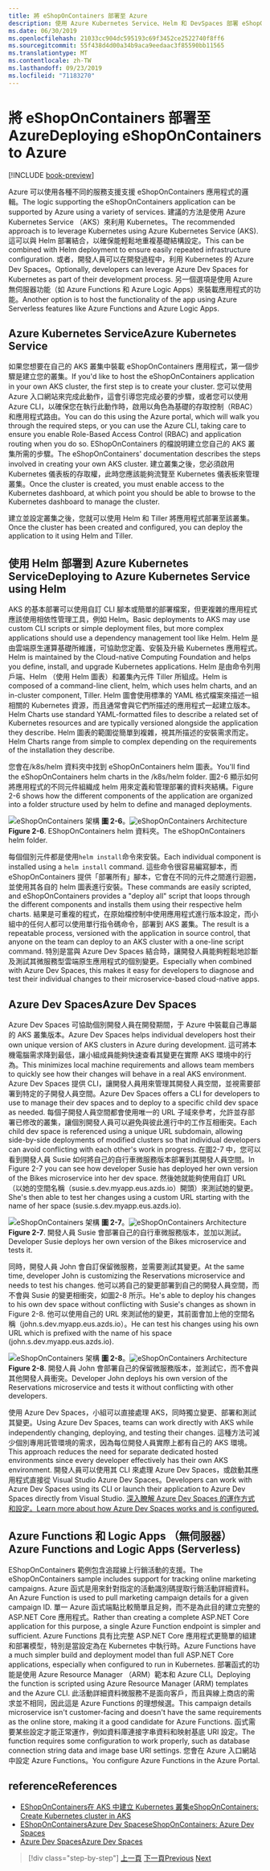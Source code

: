 ```yaml
---
title: 將 eShopOnContainers 部署至 Azure
description: 使用 Azure Kubernetes Service、Helm 和 DevSpaces 部署 eShopOnContainers 應用程式。
ms.date: 06/30/2019
ms.openlocfilehash: 21033cc904dc595193c69f3452ce2522740f8ff6
ms.sourcegitcommit: 55f438d4d00a34b9aca9eedaac3f85590bb11565
ms.translationtype: MT
ms.contentlocale: zh-TW
ms.lasthandoff: 09/23/2019
ms.locfileid: "71183270"
---
```

# <a name="deploying-eshoponcontainers-to-azure"></a><span data-ttu-id="3bea5-103">將 eShopOnContainers 部署至 Azure</span><span class="sxs-lookup"><span data-stu-id="3bea5-103">Deploying eShopOnContainers to Azure</span></span>

[!INCLUDE [book-preview](../../../includes/book-preview.md)]

<span data-ttu-id="3bea5-104">Azure 可以使用各種不同的服務支援支援 eShopOnContainers 應用程式的邏輯。</span><span class="sxs-lookup"><span data-stu-id="3bea5-104">The logic supporting the eShopOnContainers application can be supported by Azure using a variety of services.</span></span> <span data-ttu-id="3bea5-105">建議的方法是使用 Azure Kubernetes Service （AKS）來利用 Kubernetes。</span><span class="sxs-lookup"><span data-stu-id="3bea5-105">The recommended approach is to leverage Kubernetes using Azure Kubernetes Service (AKS).</span></span> <span data-ttu-id="3bea5-106">這可以與 Helm 部署結合，以確保能輕鬆地重複基礎結構設定。</span><span class="sxs-lookup"><span data-stu-id="3bea5-106">This can be combined with Helm deployment to ensure easily repeated infrastructure configuration.</span></span> <span data-ttu-id="3bea5-107">或者，開發人員可以在開發過程中，利用 Kubernetes 的 Azure Dev Spaces。</span><span class="sxs-lookup"><span data-stu-id="3bea5-107">Optionally, developers can leverage Azure Dev Spaces for Kubernetes as part of their development process.</span></span> <span data-ttu-id="3bea5-108">另一個選項是使用 Azure 無伺服器功能（如 Azure Functions 和 Azure Logic Apps）來裝載應用程式的功能。</span><span class="sxs-lookup"><span data-stu-id="3bea5-108">Another option is to host the functionality of the app using Azure Serverless features like Azure Functions and Azure Logic Apps.</span></span>

## <a name="azure-kubernetes-service"></a><span data-ttu-id="3bea5-109">Azure Kubernetes Service</span><span class="sxs-lookup"><span data-stu-id="3bea5-109">Azure Kubernetes Service</span></span>

<span data-ttu-id="3bea5-110">如果您想要在自己的 AKS 叢集中裝載 eShopOnContainers 應用程式，第一個步驟是建立您的叢集。</span><span class="sxs-lookup"><span data-stu-id="3bea5-110">If you'd like to host the eShopOnContainers application in your own AKS cluster, the first step is to create your cluster.</span></span> <span data-ttu-id="3bea5-111">您可以使用 Azure 入口網站來完成此動作，這會引導您完成必要的步驟，或者您可以使用 Azure CLI，以確保您在執行此動作時，啟用以角色為基礎的存取控制（RBAC）和應用程式路由。</span><span class="sxs-lookup"><span data-stu-id="3bea5-111">You can do this using the Azure portal, which will walk you through the required steps, or you can use the Azure CLI, taking care to ensure you enable Role-Based Access Control (RBAC) and application routing when you do so.</span></span> <span data-ttu-id="3bea5-112">EShopOnContainers 的檔說明建立您自己的 AKS 叢集所需的步驟。</span><span class="sxs-lookup"><span data-stu-id="3bea5-112">The eShopOnContainers' documentation describes the steps involved in creating your own AKS cluster.</span></span> <span data-ttu-id="3bea5-113">建立叢集之後，您必須啟用 Kubernetes 儀表板的存取權，此時您應該能夠流覽至 Kubernetes 儀表板來管理叢集。</span><span class="sxs-lookup"><span data-stu-id="3bea5-113">Once the cluster is created, you must enable access to the Kubernetes dashboard, at which point you should be able to browse to the Kubernetes dashboard to manage the cluster.</span></span>

<span data-ttu-id="3bea5-114">建立並設定叢集之後，您就可以使用 Helm 和 Tiller 將應用程式部署至該叢集。</span><span class="sxs-lookup"><span data-stu-id="3bea5-114">Once the cluster has been created and configured, you can deploy the application to it using Helm and Tiller.</span></span>

## <a name="deploying-to-azure-kubernetes-service-using-helm"></a><span data-ttu-id="3bea5-115">使用 Helm 部署到 Azure Kubernetes Service</span><span class="sxs-lookup"><span data-stu-id="3bea5-115">Deploying to Azure Kubernetes Service using Helm</span></span>

<span data-ttu-id="3bea5-116">AKS 的基本部署可以使用自訂 CLI 腳本或簡單的部署檔案，但更複雜的應用程式應該使用相依性管理工具，例如 Helm。</span><span class="sxs-lookup"><span data-stu-id="3bea5-116">Basic deployments to AKS may use custom CLI scripts or simple deployment files, but more complex applications should use a dependency management tool like Helm.</span></span> <span data-ttu-id="3bea5-117">Helm 是由雲端原生運算基礎所維護，可協助您定義、安裝及升級 Kubernetes 應用程式。</span><span class="sxs-lookup"><span data-stu-id="3bea5-117">Helm is maintained by the Cloud-native Computing Foundation and helps you define, install, and upgrade Kubernetes applications.</span></span> <span data-ttu-id="3bea5-118">Helm 是由命令列用戶端、Helm （使用 Helm 圖表）和叢集內元件 Tiller 所組成。</span><span class="sxs-lookup"><span data-stu-id="3bea5-118">Helm is composed of a command-line client, helm, which uses helm charts, and an in-cluster component, Tiller.</span></span> <span data-ttu-id="3bea5-119">Helm 圖會使用標準的 YAML 格式檔案來描述一組相關的 Kubernetes 資源，而且通常會與它們所描述的應用程式一起建立版本。</span><span class="sxs-lookup"><span data-stu-id="3bea5-119">Helm Charts use standard YAML-formatted files to describe a related set of Kubernetes resources and are typically versioned alongside the application they describe.</span></span> <span data-ttu-id="3bea5-120">Helm 圖表的範圍從簡單到複雜，視其所描述的安裝需求而定。</span><span class="sxs-lookup"><span data-stu-id="3bea5-120">Helm Charts range from simple to complex depending on the requirements of the installation they describe.</span></span>

<span data-ttu-id="3bea5-121">您會在/k8s/helm 資料夾中找到 eShopOnContainers helm 圖表。</span><span class="sxs-lookup"><span data-stu-id="3bea5-121">You'll find the eShopOnContainers helm charts in the /k8s/helm folder.</span></span> <span data-ttu-id="3bea5-122">圖2-6 顯示如何將應用程式的不同元件組織成 helm 用來定義和管理部署的資料夾結構。</span><span class="sxs-lookup"><span data-stu-id="3bea5-122">Figure 2-6 shows how the different components of the application are organized into a folder structure used by helm to define and managed deployments.</span></span>

<span data-ttu-id="3bea5-123">![eShopOnContainers 架構](./media/eshoponcontainers-helm-folder.png)
**圖 2-6**。</span><span class="sxs-lookup"><span data-stu-id="3bea5-123">![eShopOnContainers Architecture](./media/eshoponcontainers-helm-folder.png)
**Figure 2-6**.</span></span> <span data-ttu-id="3bea5-124">EShopOnContainers helm 資料夾。</span><span class="sxs-lookup"><span data-stu-id="3bea5-124">The eShopOnContainers helm folder.</span></span>

<span data-ttu-id="3bea5-125">每個個別元件都是使用`helm install`命令來安裝。</span><span class="sxs-lookup"><span data-stu-id="3bea5-125">Each individual component is installed using a `helm install` command.</span></span> <span data-ttu-id="3bea5-126">這些命令很容易編寫腳本，而 eShopOnContainers 提供「部署所有」腳本，它會在不同的元件之間進行迴圈，並使用其各自的 helm 圖表進行安裝。</span><span class="sxs-lookup"><span data-stu-id="3bea5-126">These commands are easily scripted, and eShopOnContainers provides a "deploy all" script that loops through the different components and installs them using their respective helm charts.</span></span> <span data-ttu-id="3bea5-127">結果是可重複的程式，在原始檔控制中使用應用程式進行版本設定，而小組中的任何人都可以使用單行指令碼命令，部署到 AKS 叢集。</span><span class="sxs-lookup"><span data-stu-id="3bea5-127">The result is a repeatable process, versioned with the application in source control, that anyone on the team can deploy to an AKS cluster with a one-line script command.</span></span> <span data-ttu-id="3bea5-128">特別是當與 Azure Dev Spaces 結合時，讓開發人員能夠輕鬆地診斷及測試其微服務型雲端原生應用程式的個別變更。</span><span class="sxs-lookup"><span data-stu-id="3bea5-128">Especially when combined with Azure Dev Spaces, this makes it easy for developers to diagnose and test their individual changes to their microservice-based cloud-native apps.</span></span>

## <a name="azure-dev-spaces"></a><span data-ttu-id="3bea5-129">Azure Dev Spaces</span><span class="sxs-lookup"><span data-stu-id="3bea5-129">Azure Dev Spaces</span></span>

<span data-ttu-id="3bea5-130">Azure Dev Spaces 可協助個別開發人員在開發期間，于 Azure 中裝載自己專屬的 AKS 叢集版本。</span><span class="sxs-lookup"><span data-stu-id="3bea5-130">Azure Dev Spaces helps individual developers host their own unique version of AKS clusters in Azure during development.</span></span> <span data-ttu-id="3bea5-131">這可將本機電腦需求降到最低，讓小組成員能夠快速查看其變更在實際 AKS 環境中的行為。</span><span class="sxs-lookup"><span data-stu-id="3bea5-131">This minimizes local machine requirements and allows team members to quickly see how their changes will behave in a real AKS environment.</span></span> <span data-ttu-id="3bea5-132">Azure Dev Spaces 提供 CLI，讓開發人員用來管理其開發人員空間，並視需要部署到特定的子開發人員空間。</span><span class="sxs-lookup"><span data-stu-id="3bea5-132">Azure Dev Spaces offers a CLI for developers to use to manage their dev spaces and to deploy to a specific child dev space as needed.</span></span> <span data-ttu-id="3bea5-133">每個子開發人員空間都會使用唯一的 URL 子域來參考，允許並存部署已修改的叢集，讓個別開發人員可以避免與彼此進行中的工作互相衝突。</span><span class="sxs-lookup"><span data-stu-id="3bea5-133">Each child dev space is referenced using a unique URL subdomain, allowing side-by-side deployments of modified clusters so that individual developers can avoid conflicting with each other's work in progress.</span></span> <span data-ttu-id="3bea5-134">在圖2-7 中，您可以看到開發人員 Susie 如何將自己的自行車微服務版本部署到其開發人員空間。</span><span class="sxs-lookup"><span data-stu-id="3bea5-134">In Figure 2-7 you can see how developer Susie has deployed her own version of the Bikes microservice into her dev space.</span></span> <span data-ttu-id="3bea5-135">然後她就能夠使用自訂 URL （以她的空間名稱（susie.s.dev.myapp.eus.azds.io）開頭）來測試她的變更。</span><span class="sxs-lookup"><span data-stu-id="3bea5-135">She's then able to test her changes using a custom URL starting with the name of her space (susie.s.dev.myapp.eus.azds.io).</span></span>

<span data-ttu-id="3bea5-136">![eShopOnContainers 架構](./media/azure-devspaces-one.png)
**圖 2-7**。</span><span class="sxs-lookup"><span data-stu-id="3bea5-136">![eShopOnContainers Architecture](./media/azure-devspaces-one.png)
**Figure 2-7**.</span></span> <span data-ttu-id="3bea5-137">開發人員 Susie 會部署自己的自行車微服務版本，並加以測試。</span><span class="sxs-lookup"><span data-stu-id="3bea5-137">Developer Susie deploys her own version of the Bikes microservice and tests it.</span></span>

<span data-ttu-id="3bea5-138">同時，開發人員 John 會自訂保留微服務，並需要測試其變更。</span><span class="sxs-lookup"><span data-stu-id="3bea5-138">At the same time, developer John is customizing the Reservations microservice and needs to test his changes.</span></span> <span data-ttu-id="3bea5-139">他可以將自己的變更部署到自己的開發人員空間，而不會與 Susie 的變更相衝突，如圖2-8 所示。</span><span class="sxs-lookup"><span data-stu-id="3bea5-139">He's able to deploy his changes to his own dev space without conflicting with Susie's changes as shown in Figure 2-8.</span></span> <span data-ttu-id="3bea5-140">他可以使用自己的 URL 來測試他的變更，其前面會加上他的空間名稱（john.s.dev.myapp.eus.azds.io）。</span><span class="sxs-lookup"><span data-stu-id="3bea5-140">He can test his changes using his own URL which is prefixed with the name of his space (john.s.dev.myapp.eus.azds.io).</span></span>

<span data-ttu-id="3bea5-141">![eShopOnContainers 架構](./media/azure-devspaces-two.png)
**圖 2-8**。</span><span class="sxs-lookup"><span data-stu-id="3bea5-141">![eShopOnContainers Architecture](./media/azure-devspaces-two.png)
**Figure 2-8**.</span></span> <span data-ttu-id="3bea5-142">開發人員 John 會部署自己的保留微服務版本，並測試它，而不會與其他開發人員衝突。</span><span class="sxs-lookup"><span data-stu-id="3bea5-142">Developer John deploys his own version of the Reservations microservice and tests it without conflicting with other developers.</span></span>

<span data-ttu-id="3bea5-143">使用 Azure Dev Spaces，小組可以直接處理 AKS，同時獨立變更、部署和測試其變更。</span><span class="sxs-lookup"><span data-stu-id="3bea5-143">Using Azure Dev Spaces, teams can work directly with AKS while independently changing, deploying, and testing their changes.</span></span> <span data-ttu-id="3bea5-144">這種方法可減少個別專用託管環境的需求，因為每位開發人員實際上都有自己的 AKS 環境。</span><span class="sxs-lookup"><span data-stu-id="3bea5-144">This approach reduces the need for separate dedicated hosted environments since every developer effectively has their own AKS environment.</span></span> <span data-ttu-id="3bea5-145">開發人員可以使用其 CLI 來處理 Azure Dev Spaces，或啟動其應用程式直接從 Visual Studio Azure Dev Spaces。</span><span class="sxs-lookup"><span data-stu-id="3bea5-145">Developers can work with Azure Dev Spaces using its CLI or launch their application to Azure Dev Spaces directly from Visual Studio.</span></span> [<span data-ttu-id="3bea5-146">深入瞭解 Azure Dev Spaces 的運作方式和設定。</span><span class="sxs-lookup"><span data-stu-id="3bea5-146">Learn more about how Azure Dev Spaces works and is configured.</span></span>](https://docs.microsoft.com/azure/dev-spaces/how-dev-spaces-works)

## <a name="azure-functions-and-logic-apps-serverless"></a><span data-ttu-id="3bea5-147">Azure Functions 和 Logic Apps （無伺服器）</span><span class="sxs-lookup"><span data-stu-id="3bea5-147">Azure Functions and Logic Apps (Serverless)</span></span>

<span data-ttu-id="3bea5-148">EShopOnContainers 範例包含追蹤線上行銷活動的支援。</span><span class="sxs-lookup"><span data-stu-id="3bea5-148">The eShopOnContainers sample includes support for tracking online marketing campaigns.</span></span> <span data-ttu-id="3bea5-149">Azure 函式是用來針對指定的活動識別碼提取行銷活動詳細資料。</span><span class="sxs-lookup"><span data-stu-id="3bea5-149">An Azure Function is used to pull marketing campaign details for a given campaign ID.</span></span> <span data-ttu-id="3bea5-150">單一 Azure 函式端點比較簡單且足夠，而不是為此目的建立完整的 ASP.NET Core 應用程式。</span><span class="sxs-lookup"><span data-stu-id="3bea5-150">Rather than creating a complete ASP.NET Core application for this purpose, a single Azure Function endpoint is simpler and sufficient.</span></span> <span data-ttu-id="3bea5-151">Azure Functions 具有比完整 ASP.NET Core 應用程式更簡單的組建和部署模型，特別是當設定為在 Kubernetes 中執行時。</span><span class="sxs-lookup"><span data-stu-id="3bea5-151">Azure Functions have a much simpler build and deployment model than full ASP.NET Core applications, especially when configured to run in Kubernetes.</span></span> <span data-ttu-id="3bea5-152">部署函式的功能是使用 Azure Resource Manager （ARM）範本和 Azure CLI。</span><span class="sxs-lookup"><span data-stu-id="3bea5-152">Deploying the function is scripted using Azure Resource Manager (ARM) templates and the Azure CLI.</span></span> <span data-ttu-id="3bea5-153">此活動詳細資料微服務不是面向客戶，而且與線上商店的需求並不相同，因此這是 Azure Functions 的理想候選。</span><span class="sxs-lookup"><span data-stu-id="3bea5-153">This campaign details microservice isn't customer-facing and doesn't have the same requirements as the online store, making it a good candidate for Azure Functions.</span></span> <span data-ttu-id="3bea5-154">函式需要某些設定才能正常運作，例如資料庫連接字串資料和映射基底 URI 設定。</span><span class="sxs-lookup"><span data-stu-id="3bea5-154">The function requires some configuration to work properly, such as database connection string data and image base URI settings.</span></span> <span data-ttu-id="3bea5-155">您會在 Azure 入口網站中設定 Azure Functions。</span><span class="sxs-lookup"><span data-stu-id="3bea5-155">You configure Azure Functions in the Azure Portal.</span></span>

## <a name="references"></a><span data-ttu-id="3bea5-156">reference</span><span class="sxs-lookup"><span data-stu-id="3bea5-156">References</span></span>

- <span data-ttu-id="3bea5-157">[EShopOnContainers在 AKS 中建立 Kubernetes 叢集](https://github.com/dotnet-architecture/eShopOnContainers/wiki/Deploy-to-Azure-Kubernetes-Service-(AKS)#create-kubernetes-cluster-in-aks)</span><span class="sxs-lookup"><span data-stu-id="3bea5-157">[eShopOnContainers: Create Kubernetes cluster in AKS](https://github.com/dotnet-architecture/eShopOnContainers/wiki/Deploy-to-Azure-Kubernetes-Service-(AKS)#create-kubernetes-cluster-in-aks)</span></span>
- [<span data-ttu-id="3bea5-158">EShopOnContainersAzure Dev Spaces</span><span class="sxs-lookup"><span data-stu-id="3bea5-158">eShopOnContainers: Azure Dev Spaces</span></span>](https://github.com/dotnet-architecture/eShopOnContainers/wiki/Azure-Dev-Spaces)
- [<span data-ttu-id="3bea5-159">Azure Dev Spaces</span><span class="sxs-lookup"><span data-stu-id="3bea5-159">Azure Dev Spaces</span></span>](https://docs.microsoft.com/azure/dev-spaces/about)

>[!div class="step-by-step"]
><span data-ttu-id="3bea5-160">[上一頁](map-eshoponcontainers-azure-services.md)
>[下一頁](centralized-configuration.md)</span><span class="sxs-lookup"><span data-stu-id="3bea5-160">[Previous](map-eshoponcontainers-azure-services.md)
[Next](centralized-configuration.md)</span></span>
